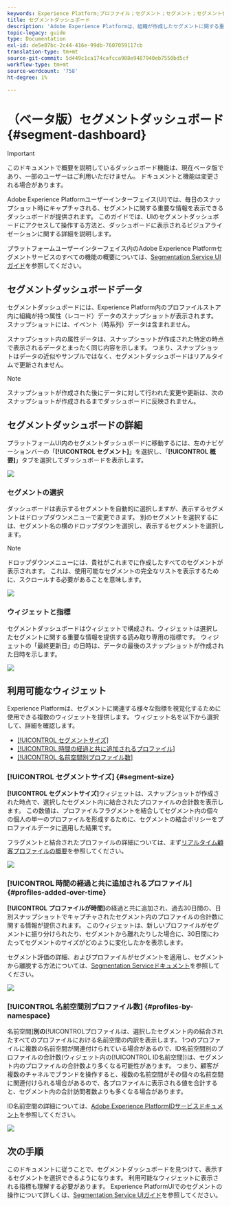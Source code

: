 ```yaml
---
keywords: Experience Platform;プロファイル；セグメント；セグメント；セグメント化；ユーザインターフェイス；UI；カスタマイズ；セグメントダッシュボード;ダッシュボード
title: セグメントダッシュボード
description: 'Adobe Experience Platformは、組織が作成したセグメントに関する重要な情報を表示できるダッシュボードを提供します。 '
topic-legacy: guide
type: Documentation
exl-id: de5e07bc-2c44-416e-99db-7607059117cb
translation-type: tm+mt
source-git-commit: 5d449c1ca174cafcca988e9487940eb7550bd5cf
workflow-type: tm+mt
source-wordcount: '758'
ht-degree: 1%

---
```


# （ベータ版）セグメントダッシュボード{#segment-dashboard}

>[!IMPORTANT]
>
>このドキュメントで概要を説明しているダッシュボード機能は、現在ベータ版であり、一部のユーザーはご利用いただけません。 ドキュメントと機能は変更される場合があります。

Adobe Experience Platformユーザーインターフェイス(UI)では、毎日のスナップショット時にキャプチャされる、セグメントに関する重要な情報を表示できるダッシュボードが提供されます。 このガイドでは、UIのセグメントダッシュボードにアクセスして操作する方法と、ダッシュボードに表示されるビジュアライゼーションに関する詳細を説明します。

プラットフォームユーザーインターフェイス内のAdobe Experience Platformセグメントサービスのすべての機能の概要については、[Segmentation Service UIガイド](../../segmentation/ui/overview.md)を参照してください。

## セグメントダッシュボードデータ

セグメントダッシュボードには、Experience Platform内のプロファイルストア内に組織が持つ属性（レコード）データのスナップショットが表示されます。 スナップショットには、イベント（時系列）データは含まれません。

スナップショット内の属性データは、スナップショットが作成された特定の時点で表示されるデータとまったく同じ内容を示します。 つまり、スナップショットはデータの近似やサンプルではなく、セグメントダッシュボードはリアルタイムで更新されません。

>[!NOTE]
>
>スナップショットが作成された後にデータに対して行われた変更や更新は、次のスナップショットが作成されるまでダッシュボードに反映されません。

## セグメントダッシュボードの詳細

プラットフォームUI内のセグメントダッシュボードに移動するには、左のナビゲーションバーの「**[!UICONTROL セグメント]**」を選択し、「**[!UICONTROL 概要]**」タブを選択してダッシュボードを表示します。

![](../images/segments/dashboard-overview.png)

### セグメントの選択

ダッシュボードは表示するセグメントを自動的に選択しますが、表示するセグメントはドロップダウンメニューで変更できます。 別のセグメントを選択するには、セグメント名の横のドロップダウンを選択し、表示するセグメントを選択します。

>[!NOTE]
>
>ドロップダウンメニューには、貴社がこれまでに作成したすべてのセグメントが表示されます。 これは、使用可能なセグメントの完全なリストを表示するために、スクロールする必要があることを意味します。

![](../images/segments/change-segment.png)

### ウィジェットと指標

セグメントダッシュボードはウィジェットで構成され、ウィジェットは選択したセグメントに関する重要な情報を提供する読み取り専用の指標です。 ウィジェットの「最終更新日」の日時は、データの最後のスナップショットが作成された日時を示します。

![](../images/segments/widget-timestamp.png)

## 利用可能なウィジェット

Experience Platformは、セグメントに関連する様々な指標を視覚化するために使用できる複数のウィジェットを提供します。 ウィジェット名を以下から選択して、詳細を確認します。

* [[!UICONTROL セグメントサイズ]](#segment-size)
* [[!UICONTROL 時間の経過と共に追加されるプロファイル]](#profiles-added-over-time)
* [[!UICONTROL 名前空間別プロファイル数]](#profiles-by-namespace)

### [!UICONTROL セグメントサイズ] {#segment-size}

**[!UICONTROL セグメントサイズ]**&#x200B;ウィジェットは、スナップショットが作成された時点で、選択したセグメント内に結合されたプロファイルの合計数を表示します。 この数値は、プロファイルフラグメントを結合してセグメント内の個々の個人の単一のプロファイルを形成するために、セグメントの結合ポリシーをプロファイルデータに適用した結果です。

フラグメントと結合されたプロファイルの詳細については、まず[リアルタイム顧客プロファイルの概要](../../profile/home.md)を参照してください。

![](../images/segments/segment-size.png)

### [!UICONTROL 時間の経過と共に追加されるプロファイル] {#profiles-added-over-time}

**[!UICONTROL プロファイルが時間]**&#x200B;の経過と共に追加され、過去30日間の、日別スナップショットでキャプチャされたセグメント内のプロファイルの合計数に関する情報が提供されます。 このウィジェットは、新しいプロファイルがセグメントに振り分けられたり、セグメントから離れたりした場合に、30日間にわたってセグメントのサイズがどのように変化したかを表示します。

セグメント評価の詳細、およびプロファイルがセグメントを適用し、セグメントから離脱する方法については、[Segmentation Serviceドキュメント](../../segmentation/home.md)を参照してください。

![](../images/segments/profiles-added-over-time.png)

### [!UICONTROL 名前空間別プロファイル数] {#profiles-by-namespace}

名前空間&#x200B;]**別の**[!UICONTROL &#x200B;プロファイルは、選択したセグメント内の結合されたすべてのプロファイルにおける名前空間の内訳を表示します。 1つのプロファイルに複数の名前空間が関連付けられている場合があるので、ID名前空間別のプロファイルの合計数(ウィジェット内の[!UICONTROL ID名前空間])は、セグメント内のプロファイルの合計数より多くなる可能性があります。 つまり、顧客が複数のチャネルでブランドを操作すると、複数の名前空間がその個々の名前空間に関連付けられる場合があるので、各プロファイルに表示される値を合計すると、セグメント内の合計訪問者数よりも多くなる場合があります。

ID名前空間の詳細については、[Adobe Experience PlatformIDサービスドキュメント](../../identity-service/home.md)を参照してください。

![](../images/segments/profiles-by-namespace.png)

## 次の手順

このドキュメントに従うことで、セグメントダッシュボードを見つけて、表示するセグメントを選択できるようになります。 利用可能なウィジェットに表示される指標も理解する必要があります。 Experience PlatformUIでのセグメントの操作について詳しくは、[Segmentation Service UIガイド](../../segmentation/ui/overview.md)を参照してください。
